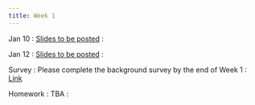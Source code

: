 ```yaml
---
title: Week 1
---
```


Jan 10
: [Slides to be posted](#)
  : 

Jan 12
: [Slides to be posted](#)
  : 

Survey
: Please complete the background survey by the end of Week 1
  : [Link](https://forms.gle/s3SCNWmsYYayhbtN9)

Homework
: TBA
  :